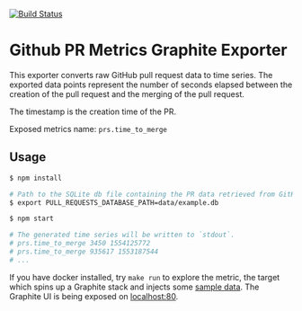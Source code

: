 [![Build Status](https://travis-ci.org/matchilling/github-metrics-graphite-exporter.svg?branch=master)](https://travis-ci.org/matchilling/github-metrics-graphite-exporter)

# Github PR Metrics Graphite Exporter

This exporter converts raw GitHub pull request data to time series. The exported data points represent the number of seconds elapsed between the creation of the pull request and the merging of the pull request.

The timestamp is the creation time of the PR.

Exposed metrics name: `prs.time_to_merge`

## Usage

```sh
$ npm install

# Path to the SQLite db file containing the PR data retrieved from GitHub.
$ export PULL_REQUESTS_DATABASE_PATH=data/example.db

$ npm start

# The generated time series will be written to `stdout`.
# prs.time_to_merge 3450 1554125772
# prs.time_to_merge 935617 1553187544
# ...
```

If you have docker installed, try `make run` to explore the metric, the target which spins up a Graphite stack and injects some [sample data](./data/example.db). The Graphite UI is being exposed on [localhost:80](http://localhost).
